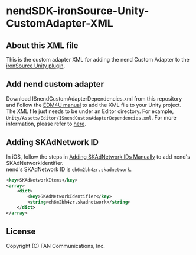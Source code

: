 # nendSDK-ironSource-Unity-CustomAdapter-XML

## About this XML file
This is the custom adapter XML for adding the nend Custom Adapter to the [ironSource Unity plugin](https://developers.is.com/ironsource-mobile/unity/unity-plugin/).


## Add nend custom adapter
Download ISnendCustomAdapterDependencies.xml from this repository and Follow the [EDM4U manual](https://github.com/googlesamples/unity-jar-resolver#android-resolver-usage) to add the XML file to your Unity project.  
The XML file just needs to be under an Editor directory. For example, `Unity/Assets/Editor/ISnendCustomAdapterDependencies.xml`.
For more information, please refer to [here](https://developers.is.com/ironsource-mobile/unity/custom-adapter-integration-unity/#step-1).


## Adding SKAdNetwork ID
In iOS, follow the steps in [Adding SKAdNetwork IDs Manually](https://developers.is.com/ironsource-mobile/unity/ios-14-network-support/) to add nend's SKAdNetworkIdentifier.  
nend's SKAdNetwork ID is `eh6m2bh4zr.skadnetwork`.

```xml
<key>SKAdNetworkItems</key>
<array>
    <dict>
        <key>SKAdNetworkIdentifier</key>
        <string>eh6m2bh4zr.skadnetwork</string>
    </dict>
</array>
```

## License
Copyright (C) FAN Communications, Inc.